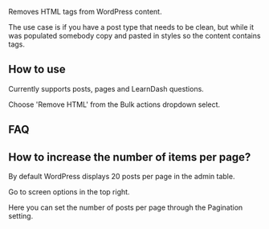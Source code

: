 Removes HTML tags from WordPress content.

The use case is if you have a post type that needs to be clean, but while it was populated somebody copy and pasted in styles so the content contains tags.

## How to use

Currently supports posts, pages and LearnDash questions.

Choose 'Remove HTML' from the Bulk actions dropdown select.


## FAQ

## How to increase the number of items per page?

By default WordPress displays 20 posts per page in the admin table.

Go to screen options in the top right.

Here you can set the number of posts per page through the Pagination setting.
